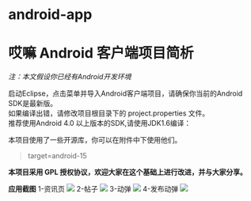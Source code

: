android-app
===========

# **哎嘛 Android 客户端项目简析** #

*注：本文假设你已经有Android开发环境*

启动Eclipse，点击菜单并导入Android客户端项目，请确保你当前的Android SDK是最新版。<br>
如果编译出错，请修改项目根目录下的 project.properties 文件。<br>
推荐使用Android 4.0 以上版本的SDK,请使用JDK1.6编译：<br>

本项目使用了一些开源库，你可以在附件中下使用他们。

> target=android-15

**本项目采用 GPL 授权协议，欢迎大家在这个基础上进行改进，并与大家分享。**

**应用截图**
1-资讯页
<img src="http://git.oschina.net/tonlin/android-app/raw/master/screenshots/1-%E8%B5%84%E8%AE%AF%E9%A1%B5.png"/>
2-帖子
<img src="http://git.oschina.net/tonlin/android-app/blob/master/screenshots/2-%E9%97%AE%E7%AD%94%E9%A1%B5.png"/>
3-动弹
<img src="http://git.oschina.net/tonlin/android-app/blob/master/screenshots/3-%E5%8A%A8%E5%BC%B9%E9%A1%B5.png"/>
4-发布动弹
<img src="http://git.oschina.net/tonlin/android-app/blob/master/screenshots/5-%E5%8A%A8%E5%BC%B9%E5%8F%91%E5%B8%83%E9%A1%B5.png"/>